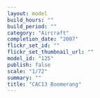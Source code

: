 ```yaml
---
layout: model
build_hours: ""
build_period: ""
category: "Aircraft"
completion_date: "2007"
flickr_set_id: ""
flickr_set_thumbnail_url: ""
model_id: "125"
publish: false
scale: "1/72"
summary: ""
title: "CAC13 Boomerang"
---
```



